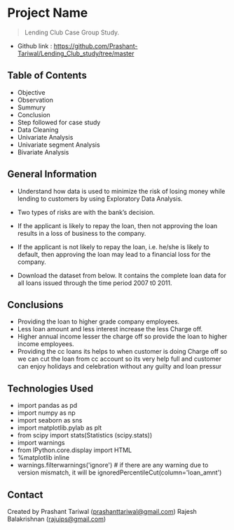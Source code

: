 # Project Name
> Lending Club Case Group Study.
- Github link : https://github.com/Prashant-Tariwal/Lending_Club_study/tree/master

## Table of Contents
*  Objective
*  Observation
*  Summury
*  Conclusion
*  Step followed for case study
*  Data Cleaning
*  Univariate Analysis
*  Univariate segment Analysis
*  Bivariate Analysis

## General Information
- Understand how data is used to minimize the risk of losing money while lending to customers by    using Exploratory Data Analysis.
- Two types of risks are with the bank’s decision.

- If the applicant is likely to repay the loan, then not approving the loan results in a loss of business to the company.
- If the applicant is not likely to repay the loan, i.e. he/she is likely to default, then approving the loan may lead to a financial loss for the company.

- Download the dataset from below. It contains the complete loan data for all loans issued through the time period 2007 t0 2011.

## Conclusions
- Providing the loan to higher grade company employees.
- Less loan amount and less interest increase the less Charge off.
- Higher annual income lesser the charge off so provide the loan to higher income employees.
- Providing the cc loans its helps to when customer is doing Charge off so we can cut the loan from cc account so its very help full and customer can enjoy holidays and celebration without any guilty and loan pressur

## Technologies Used
- import pandas as pd
- import numpy as np
- import seaborn as sns
- import matplotlib.pylab as plt
- from scipy import stats(Statistics (scipy.stats))
- import warnings
- from IPython.core.display import HTML
- %matplotlib inline
- warnings.filterwarnings('ignore') # if there are any warning due to version mismatch, it will be ignoredPercentileCut(column='loan_amnt')



## Contact
Created by Prashant Tariwal    (prashanttariwal@gmail.com)
           Rajesh Balakrishnan (rajuips@gmail.com)